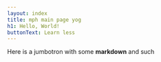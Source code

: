 ```yaml
---
layout: index
title: mph main page yog
h1: Hello, World!
buttonText: Learn less
---
```


Here is a jumbotron with some **markdown** and such

